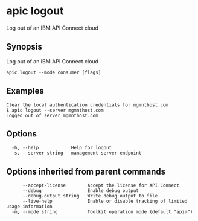 # apic logout

Log out of an IBM API Connect cloud

## Synopsis

Log out of an IBM API Connect cloud

```
apic logout --mode consumer [flags]
```

## Examples

```
Clear the local authentication credentials for mgmnthost.com
$ apic logout --server mgmnthost.com
Logged out of server mgmnthost.com

```

## Options

```
  -h, --help            Help for logout
  -s, --server string   management server endpoint
```

## Options inherited from parent commands

```
      --accept-license        Accept the license for API Connect
      --debug                 Enable debug output
      --debug-output string   Write debug output to file
      --live-help             Enable or disable tracking of limited usage information
  -m, --mode string           Toolkit operation mode (default "apim")
```

